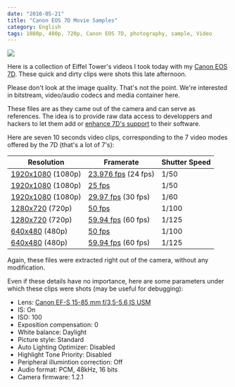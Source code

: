 ```yaml
---
date: "2010-05-21"
title: "Canon EOS 7D Movie Samples"
category: English
tags: 1080p, 480p, 720p, Canon EOS 7D, photography, sample, Video
---
```


![]({attach}eiffel-tower-video-sample-preview.jpg)

Here is a collection of Eiffel Tower's videos I took today with my [Canon EOS 7D](https://amzn.com/B002NEGTTW/?tag=kevideld-20). These quick and dirty clips were shots this late afternoon.



Please don't look at the image quality. That's not the point. We're interested in bitstream, video/audio codecs and media container here.

These files are as they came out of the camera and can serve as references. The idea is to provide raw data access to developpers and hackers to let them add or [enhance 7D's support](https://www.kdenlive.org/video-editor/canon-eos-7d) to their software.

Here are seven 10 seconds video clips, corresponding to the 7 video modes offered by the 7D (that's a lot of 7's):

Resolution | Framerate | Shutter Speed
--- | --- | ---
[1920x1080]({attach}canon-eos-7d-movie-samples/1080p-23.976fps.mov) (1080p) | [23.976 fps]({attach}canon-eos-7d-movie-samples/1080p-23.976fps.mov) (24 fps) | 1/50
[1920x1080]({attach}canon-eos-7d-movie-samples/1080p-25fps.mov) (1080p) | [25 fps]({attach}canon-eos-7d-movie-samples/1080p-25fps.mov) | 1/50
[1920x1080]({attach}canon-eos-7d-movie-samples/1080p-29.97fps.mov) (1080p) | [29.97 fps]({attach}canon-eos-7d-movie-samples/1080p-29.97fps.mov) (30 fps) | 1/60
[1280x720]({attach}canon-eos-7d-movie-samples/720p-50fps.mov) (720p) | [50 fps]({attach}canon-eos-7d-movie-samples/720p-50fps.mov) | 1/100
[1280x720]({attach}canon-eos-7d-movie-samples/720p-59.94fps.mov) (720p) | [59.94 fps]({attach}canon-eos-7d-movie-samples/720p-59.94fps.mov) (60 fps) | 1/125
[640x480]({attach}canon-eos-7d-movie-samples/480p-50fps.mov) (480p) | [50 fps]({attach}canon-eos-7d-movie-samples/480p-50fps.mov) | 1/100
[640x480]({attach}canon-eos-7d-movie-samples/480p-59.94fps.mov) (480p) | [59.94 fps]({attach}canon-eos-7d-movie-samples/480p-59.94fps.mov) (60 fps) | 1/125

Again, these files were extracted right out of the camera, without any modification.

Even if these details have no importance, here are some parameters under which these clips were shots (may be useful for debugging):

  * Lens: [Canon EF-S 15-85 mm f/3,5-5,6 IS USM](https://amzn.com/B002NEGTTM/?tag=kevideld-20)
  * IS: On
  * ISO: 100
  * Exposition compensation: 0
  * White balance: Daylight
  * Picture style: Standard
  * Auto Lighting Optimizer: Disabled
  * Highlight Tone Priority: Disabled
  * Peripheral illumintion correction: Off
  * Audio format: PCM, 48kHz, 16 bits
  * Camera firmware: 1.2.1

